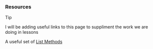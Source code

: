 ### Resources 

> [!TIP]
I will be adding useful links to this page to suppliment the work we are doing in lessons

A useful set of [List Methods](https://www.w3schools.com/python/python_lists_methods.asp)